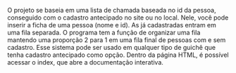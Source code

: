 O projeto se baseia em uma lista de chamada baseada no id da pessoa, conseguido com o cadastro antecipado no site ou no local. Nele, você pode inserir a ficha de uma pessoa (nome e id). As já cadastradas entram em uma fila separada. O programa tem a função de organizar uma fila mantendo uma proporção 2 para 1 em uma fila final de pessoas com e sem cadastro. Esse sistema pode ser usado em qualquer tipo de guichê que tenha cadastro antecipado como opção.
Dentro da página HTML, é possível acessar o index, que abre a documentação interativa.
